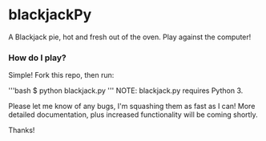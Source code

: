 blackjackPy
===========

A Blackjack pie, hot and fresh out of the oven.  Play against the computer!

### How do I play?
Simple!  Fork this repo, then run:

'''bash
$ python blackjack.py
'''
NOTE: blackjack.py requires Python 3.

Please let me know of any bugs, I'm squashing them as fast as I can!  More detailed documentation, plus increased functionality will be coming shortly.

Thanks!
